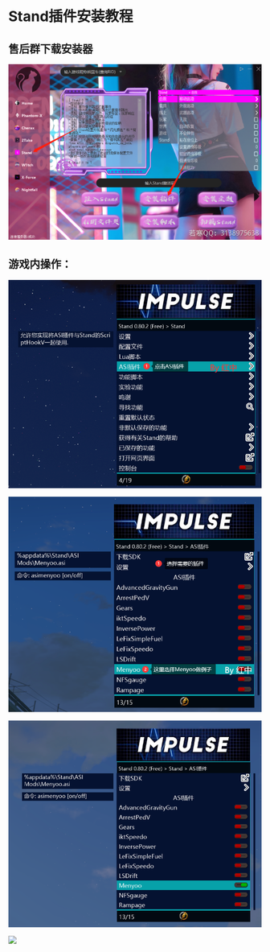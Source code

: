 # Stand插件安装教程

## **售后群下载安装器**

![](<../../.gitbook/assets/image (22) (1) (1).png>)

## **游戏内操作：**

![](<../../.gitbook/assets/image (18) (1) (1).png>)

![](<../../.gitbook/assets/image (52) (1) (1).png>)

![F8呼出Menyoo](<../../.gitbook/assets/image (24) (1) (1).png>)

![](../../.gitbook/assets/733719ce7a23c9db99adb77dfc8afdf0\_spaces/7YXEHggLzaiKwZjRSOD4/uploads/24dlS8uclHJ4WM2F0T67/5\_alt=media\&token=c31b96d3-0f27-4386-87d8-37ba266bc445.png)
